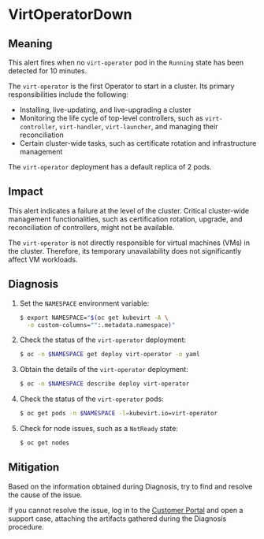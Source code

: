 # VirtOperatorDown
<!-- Edited by Jiří Herrmann, 9 Nov 2022 -->

## Meaning

This alert fires when no `virt-operator` pod in the `Running` state has
been detected for 10 minutes.

The `virt-operator` is the first Operator to start in a cluster. Its primary
responsibilities include the following:

- Installing, live-updating, and live-upgrading a cluster
- Monitoring the life cycle of top-level controllers, such as `virt-controller`,
`virt-handler`, `virt-launcher`, and managing their reconciliation
- Certain cluster-wide tasks, such as certificate rotation and infrastructure
management

The `virt-operator` deployment has a default replica of 2 pods.

## Impact

This alert indicates a failure at the level of the cluster. Critical cluster-wide
management functionalities, such as certification rotation, upgrade, and
reconciliation of controllers, might not be available.

The `virt-operator` is not directly responsible for virtual machines (VMs)
in the cluster. Therefore, its temporary unavailability does not significantly
affect VM workloads.

## Diagnosis

1. Set the `NAMESPACE` environment variable:

   ```bash
   $ export NAMESPACE="$(oc get kubevirt -A \
     -o custom-columns="":.metadata.namespace)"
   ```

2. Check the status of the `virt-operator` deployment:

   ```bash
   $ oc -n $NAMESPACE get deploy virt-operator -o yaml
   ```

3. Obtain the details of the `virt-operator` deployment:

   ```bash
   $ oc -n $NAMESPACE describe deploy virt-operator
   ```

4. Check the status of the `virt-operator` pods:

   ```bash
   $ oc get pods -n $NAMESPACE -l=kubevirt.io=virt-operator
   ```

5. Check for node issues, such as a `NotReady` state:

   ```bash
   $ oc get nodes
   ```

## Mitigation

Based on the information obtained during Diagnosis, try to find and resolve
the cause of the issue.

If you cannot resolve the issue, log in to the
[Customer Portal](https://access.redhat.com) and open a support case,
attaching the artifacts gathered during the Diagnosis procedure.
